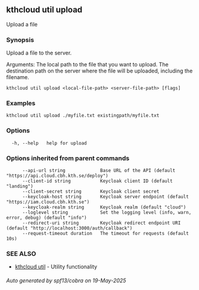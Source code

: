 ## kthcloud util upload

Upload a file

### Synopsis

Upload a file to the server.

Arguments:
  <local-file-path>   The local path to the file that you want to upload.
  <server-file-path>  The destination path on the server where the file will be uploaded, including the filename.

```
kthcloud util upload <local-file-path> <server-file-path> [flags]
```

### Examples

```
kthcloud util upload ./myfile.txt existingpath/myfile.txt
```

### Options

```
  -h, --help   help for upload
```

### Options inherited from parent commands

```
      --api-url string             Base URL of the API (default "https://api.cloud.cbh.kth.se/deploy")
      --client-id string           Keycloak client ID (default "landing")
      --client-secret string       Keycloak client secret
      --keycloak-host string       Keycloak server endpoint (default "https://iam.cloud.cbh.kth.se")
      --keycloak-realm string      Keycloak realm (default "cloud")
      --loglevel string            Set the logging level (info, warn, error, debug) (default "info")
      --redirect-uri string        Keycloak redirect endpoint URI (default "http://localhost:3000/auth/callback")
      --request-timeout duration   The timeout for requests (default 10s)
```

### SEE ALSO

* [kthcloud util](kthcloud_util.md)	 - Utility functionality

###### Auto generated by spf13/cobra on 19-May-2025
